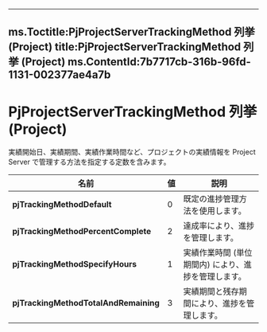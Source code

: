 

---
ms.Toctitle:PjProjectServerTrackingMethod 列挙 (Project)
title:PjProjectServerTrackingMethod 列挙 (Project)
ms.ContentId:7b7717cb-316b-96fd-1131-002377ae4a7b
---
# PjProjectServerTrackingMethod 列挙 (Project)




実績開始日、実績期間、実績作業時間など、プロジェクトの実績情報を Project Server で管理する方法を指定する定数を含みます。


|**名前**|**値**|**説明**|
|---|---|---|
|**pjTrackingMethodDefault**|0|既定の進捗管理方法を使用します。|
|**pjTrackingMethodPercentComplete**|2|達成率により、進捗を管理します。|
|**pjTrackingMethodSpecifyHours**|1|実績作業時間 (単位期間内) により、進捗を管理します。|
|**pjTrackingMethodTotalAndRemaining**|3|実績期間と残存期間により、進捗を管理します。|




